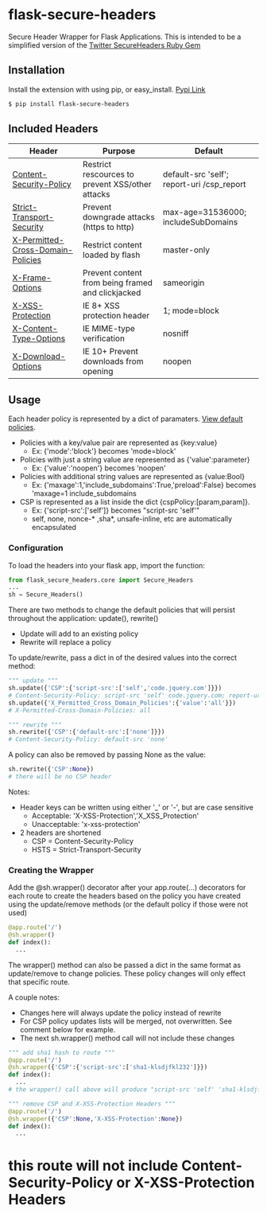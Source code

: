 # flask-secure-headers
Secure Header Wrapper for Flask Applications. This is intended to be a simplified version of the [Twitter SecureHeaders Ruby Gem](https://github.com/twitter/secureheaders)

## Installation
Install the extension with using pip, or easy_install. [Pypi Link](https://pypi.python.org/pypi/flask-csp)
```bash
$ pip install flask-secure-headers
```

## Included Headers
Header | Purpose | Default
--- | --- | ---
[Content-Security-Policy](http://www.w3.org/TR/CSP2/) | Restrict rescources to prevent XSS/other attacks | default-src 'self'; report-uri /csp_report
[Strict-Transport-Security](https://tools.ietf.org/html/rfc6797) | Prevent downgrade attacks (https to http) | max-age=31536000; includeSubDomains
[X-Permitted-Cross-Domain-Policies](https://www.adobe.com/devnet/adobe-media-server/articles/cross-domain-xml-for-streaming.html) | Restrict content loaded by flash | master-only
[X-Frame-Options](https://tools.ietf.org/html/draft-ietf-websec-x-frame-options-02) | Prevent content from being framed and clickjacked | sameorigin
[X-XSS-Protection](http://msdn.microsoft.com/en-us/library/dd565647(v=vs.85).aspx) | IE 8+ XSS protection header | 1; mode=block
[X-Content-Type-Options](http://msdn.microsoft.com/en-us/library/ie/gg622941(v=vs.85).aspx) | IE MIME-type verification | nosniff
[X-Download-Options](http://msdn.microsoft.com/en-us/library/ie/jj542450(v=vs.85).aspx) | IE 10+ Prevent downloads from opening | noopen


## Usage

Each header policy is represented by a dict of paramaters. [View default policies](/flask_secure_headers/core.py).
* Policies with a key/value pair are represented as {key:value}
  * Ex: {'mode':'block'} becomes 'mode=block'
* Policies with just a string value are represented as {'value':parameter}
  * Ex: {'value':'noopen'} becomes 'noopen'
* Policies with additional string values are represented as {value:Bool}
  * Ex: {'maxage':1,'include_subdomains':True,'preload':False} becomes 'maxage=1 include_subdomains
* CSP is represented as a list inside the dict {cspPolicy:[param,param]}. 
  * Ex: {'script-src':['self']} becomes "script-src 'self'"
  * self, none, nonce-* ,sha*, unsafe-inline, etc are automatically encapsulated

### Configuration

To load the headers into your flask app, import the function:
```python
from flask_secure_headers.core import Secure_Headers
...
sh = Secure_Headers()
```

There are two methods to change the default policies that will persist throughout the application: update(), rewrite()
* Update will add to an existing policy
* Rewrite will replace a policy

To update/rewrite, pass a dict in of the desired values into the correct method:
```python
""" update """
sh.update({'CSP':{'script-src':['self','code.jquery.com']}}) 
# Content-Security-Policy: script-src 'self' code.jquery.com; report-uri /csp_report; default-src 'self
sh.update({'X_Permitted_Cross_Domain_Policies':{'value':'all'}})
# X-Permitted-Cross-Domain-Policies: all

""" rewrite """
sh.rewrite({'CSP':{'default-src':['none']}})
# Content-Security-Policy: default-src 'none'
```

A policy can also be removed by passing None as the value:
```python
sh.rewrite({'CSP':None})
# there will be no CSP header
```

Notes:
* Header keys can be written using either '_' or '-', but are case sensitive 
  * Acceptable: 'X-XSS-Protection','X_XSS_Protection'
  * Unacceptable: 'x-xss-protection'
* 2 headers are shortened
  * CSP = Content-Security-Policy
  * HSTS = Strict-Transport-Security

### Creating the Wrapper
Add the @sh.wrapper() decorator after your app.route(...) decorators for each route to create the headers based on the policy you have created using the update/remove methods (or the default policy if those were not used)
```python
@app.route('/')
@sh.wrapper()
def index():
  ...
```

The wrapper() method can also be passed a dict in the same format as update/remove to change policies. These policy changes will only effect that specific route.

A couple notes:
* Changes here will always update the policy instead of rewrite
* For CSP policy updates lists will be merged, not overwritten. See comment below for example.
* The next sh.wrapper() method call will not include these changes
```python
""" add sha1 hash to route """
@app.route('/')
@sh.wrapper({'CSP':{'script-src':['sha1-klsdjfkl232']}})
def index():
  ...
# the wrapper() call above will produce "script-src 'self' 'sha1-klsdjfkl232'"

""" remove CSP and X-XSS-Protection Headers """
@app.route('/')
@sh.wrapper({'CSP':None,'X-XSS-Protection':None})
def index():
  ...
```
# this route will not include Content-Security-Policy or X-XSS-Protection Headers
